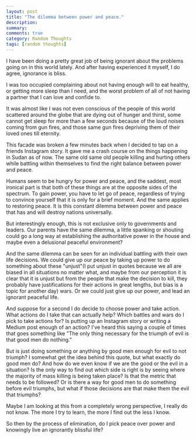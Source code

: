 ```yaml
---
layout: post
title: "The dilemma between power and peace."
description:
summary:
comments: true
category: Random Thoughts
tags: [random thoughts]
---
```


I have been doing a pretty great job of being ignorant about the problems going on in this world lately. And after having experienced it myself, I do agree, ignorance is bliss.

I was too occupied complaining about not having enough will to eat healthy, or getting more sleep than I need, and the worst problem of all of not having a partner that I can love and confide to.

It was almost like I was not even conscious of the people of this world scattered around the globe that are dying out of hunger and thirst, some cannot get sleep for more than a few seconds because of the loud noises coming from gun fires, and those same gun fires depriving them of their loved ones till eternity.

This facade was broken a few minutes back when I decided to tap on a friends Instagram story. It gave me a crash course on the things happening in Sudan as of now. The same old same old people killing and hurting others while battling within themselves to find the right balance between power and peace.

Humans seem to be hungry for power and peace, and the saddest, most ironical part is that both of these things are at the opposite sides of the spectrum. To gain power, you have to let go of peace, regardless of trying to convince yourself that it is only for a brief moment. And the same applies to restoring peace. It is this constant dilemma between power and peace that has and will destroy nations universally.

But interestingly enough, this is not exclusive only to governments and leaders. Our parents have the same dilemma, a little spanking or shouting could go a long way at establishing the authoritative power in the house and maybe even a delusional peaceful environment?

And the same dilemma can be seen for an individual battling with their own life decisions. We could give up our peace by taking up power to do something about these "unjust"(I put unjust in quotes because we all are biased in all situations no matter what, and maybe from our perception it is clear that it is unjust but from the people that make the decision to kill, they probably have justifications for their actions in great lengths, but bias is a topic for another day) wars. Or we could just give up our power, and lead an ignorant peaceful life.

And suppose for a second I do decide to choose power and take action. What actions do I take that can actually help? Which battles and wars do I pick to take actions for? Is putting up an Instagram story or writing a Medium post enough of an action?
I've heard this saying a couple of times that goes something like "The only thing necessary for the triumph of evil is that good men do nothing."

But is just doing something or anything by good men enough for evil to not triumph? I somewhat get the idea behind this quote, but what exactly do good men do? And how do we even know if we are the good or the evil in a situation? Is the only way to find out which side is right is by seeing where the majority of mass killing is being taken place? Is that the metric that needs to be followed? Or is there a way for good men to do something before evil triumphs, but what if those decisions are that make them the evil that triumphs?

Maybe I am looking at this from a completely wrong perspective, I really do not know. The more I try to learn, the more I find out the less I know.

So then by the process of elimination, do I pick peace over power and knowingly live an ignorantly blissful life?
